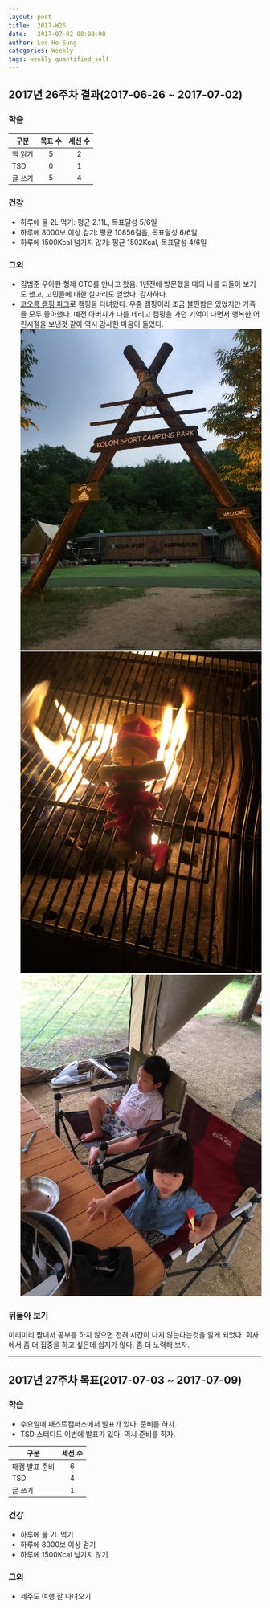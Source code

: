 ```yaml
---
layout: post
title:  2017-W26
date:   2017-07-02 00:00:00
author: Lee Ho Sung
categories: Weekly
tags: weekly quantified_self
---
```


## 2017년 26주차 결과(2017-06-26 ~ 2017-07-02)

### 학습

| 구분                                        | 목표 수 | 세션 수 |
| ------------------------------------------- |:-------:|:-------:|
| 책 읽기                                     | 5       | 2       |
| TSD                                         | 0       | 1       |
| 글 쓰기                                     | 5       | 4       |

### 건강 

* 하루에 물 2L 먹기: 평균 2.11L, 목표달성 5/6일
* 하루에 8000보 이상 걷기: 평균 10856걸음, 목표달성 6/6일
* 하루에 1500Kcal 넘기지 않기: 평균 1502Kcal, 목표달성 4/6일

### 그외

 * 김범준 우아한 형제 CTO를 만나고 왔음. 1년전에 방문했을 때의 나를 되돌아 보기도 했고, 고민들에 대한 실마리도 얻었다. 감사하다.
 * [코오롱 캠핑 파크](http://www.koloncamping.com/)로 캠핑을 다녀왔다. 우중 캠핑이라 조금 불편함은 있었지만 가족들 모두 좋아했다. 예전 아버지가 나를 데리고 캠핑을 가던 기억이 나면서 행복한 어린시절을 보낸것 같아 역시 감사한 마음이 들었다.
![코오롱 캠핑파크1](/assets/2017-W26-1.jpg)
![코오롱 캠핑파크2](/assets/2017-W26-2.jpg)
![코오롱 캠핑파크3](/assets/2017-W26-3.jpg)

### 뒤돌아 보기

미리미리 짬내서 공부를 하지 않으면 전혀 시간이 나지 않는다는것을 알게 되었다. 회사에서 좀 더 집중을 하고 싶은데 쉽지가 않다. 좀 더 노력해 보자.


---

## 2017년 27주차 목표(2017-07-03 ~ 2017-07-09)

### 학습

* 수요일에 패스트캠퍼스에서 발표가 있다. 준비를 하자.
* TSD 스터디도 이번에 발표가 있다. 역시 준비를 하자.

| 구분                                        | 세션 수 |
| ------------------------------------------- |:-------:|
| 패캠 발표 준비                              | 6       |
| TSD                                         | 4       |
| 글 쓰기                                     | 1       |

### 건강

* 하루에 물 2L 먹기 
* 하루에 8000보 이상 걷기
* 하루에 1500Kcal 넘기지 않기 

### 그외

* 제주도 여행 잘 다녀오기
